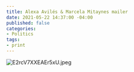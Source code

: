 ```yaml
---
title: Alexa Avilés & Marcela Mitaynes mailer
date: 2021-05-22 14:37:00 -04:00
published: false
categories:
- Politics
tags:
- print
---
```


![E2rcV7XXEAEr5xU.jpeg](/uploads/E2rcV7XXEAEr5xU.jpeg)